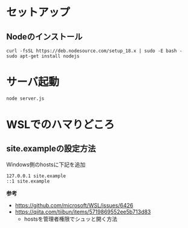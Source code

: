 # セットアップ
## Nodeのインストール

```
curl -fsSL https://deb.nodesource.com/setup_18.x | sudo -E bash -
sudo apt-get install nodejs
```

# サーバ起動

```sh
node server.js
```

# WSLでのハマりどころ
## site.exampleの設定方法
Windows側のhostsに下記を追加

```
127.0.0.1 site.example
::1 site.example
```

**参考**
- https://github.com/microsoft/WSL/issues/6426
- https://qiita.com/tiibun/items/5719869552ee5b713d83
  - hostsを管理者権限でシュッと開く方法

